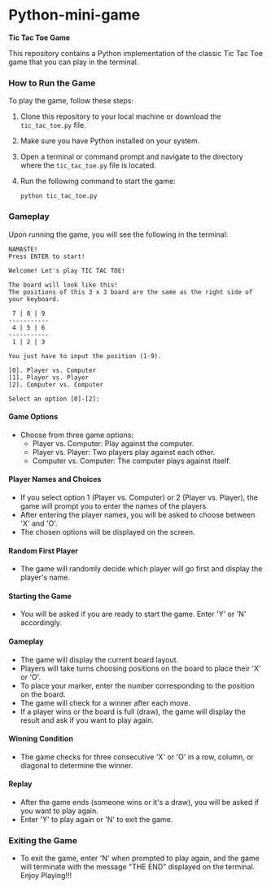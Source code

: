 # Python-mini-game
**Tic Tac Toe Game**

This repository contains a Python implementation of the classic Tic Tac Toe game that you can play in the terminal.

### How to Run the Game

To play the game, follow these steps:

1. Clone this repository to your local machine or download the `tic_tac_toe.py` file.

2. Make sure you have Python installed on your system.

3. Open a terminal or command prompt and navigate to the directory where the `tic_tac_toe.py` file is located.

4. Run the following command to start the game:

   ```
   python tic_tac_toe.py
   ```

### Gameplay

Upon running the game, you will see the following in the terminal:

```
NAMASTE!
Press ENTER to start!

Welcome! Let's play TIC TAC TOE!

The board will look like this!
The positions of this 3 x 3 board are the same as the right side of your keyboard.

 7 | 8 | 9 
-----------
 4 | 5 | 6 
-----------
 1 | 2 | 3 

You just have to input the position (1-9).

[0]. Player vs. Computer
[1]. Player vs. Player
[2]. Computer vs. Computer

Select an option [0]-[2]:
```

#### Game Options

- Choose from three game options:
  - Player vs. Computer: Play against the computer.
  - Player vs. Player: Two players play against each other.
  - Computer vs. Computer: The computer plays against itself.

#### Player Names and Choices

- If you select option 1 (Player vs. Computer) or 2 (Player vs. Player), the game will prompt you to enter the names of the players.
- After entering the player names, you will be asked to choose between 'X' and 'O'.
- The chosen options will be displayed on the screen.

#### Random First Player

- The game will randomly decide which player will go first and display the player's name.

#### Starting the Game

- You will be asked if you are ready to start the game. Enter 'Y' or 'N' accordingly.

#### Gameplay

- The game will display the current board layout.
- Players will take turns choosing positions on the board to place their 'X' or 'O'.
- To place your marker, enter the number corresponding to the position on the board.
- The game will check for a winner after each move.
- If a player wins or the board is full (draw), the game will display the result and ask if you want to play again.

#### Winning Condition

- The game checks for three consecutive 'X' or 'O' in a row, column, or diagonal to determine the winner.

#### Replay

- After the game ends (someone wins or it's a draw), you will be asked if you want to play again.
- Enter 'Y' to play again or 'N' to exit the game.

### Exiting the Game

- To exit the game, enter 'N' when prompted to play again, and the game will terminate with the message "THE END" displayed on the terminal.
Enjoy Playing!!!

